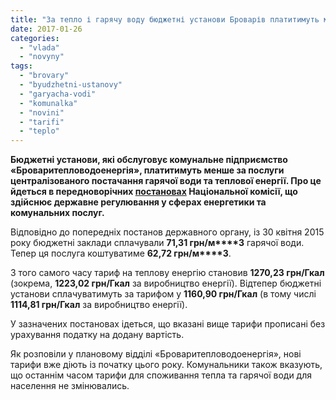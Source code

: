 ```yaml
---
title: "За тепло і гарячу воду бюджетні установи Броварів платитимуть менше"
date: 2017-01-26
categories: 
  - "vlada"
  - "novyny"
tags: 
  - "brovary"
  - "byudzhetni-ustanovy"
  - "garyacha-vodi"
  - "komunalka"
  - "novini"
  - "tarifi"
  - "teplo"
---
```


**Бюджетні установи, які обслуговує комунальне підприємство «Броваритепловодоенергія», платитимуть менше за послуги централізованого постачання гарячої води та теплової енергії. Про це йдеться в передноворічних [постановах](http://brovteplo.com.ua/node/241) Національної комісії, що здійснює державне регулювання у сферах енергетики та комунальних послуг.**

Відповідно до попередніх постанов державного органу, із 30 квітня 2015 року бюджетні заклади сплачували **71,31 грн/м****3** гарячої води. Тепер ця послуга коштуватиме **62,72 грн/м****3**.

З того самого часу тариф на теплову енергію становив **1270,23 грн/Гкал** (зокрема, **1223,02 грн/Гкал** за виробництво енергії). Відтепер бюджетні установи сплачуватимуть за тарифом у **1160,90 грн/Гкал** (в тому числі **1114,81 грн/Гкал** за виробництво енергії).

У зазначених постановах ідеться, що вказані вище тарифи прописані без урахування податку на додану вартість.

Як розповіли у плановому відділі «Броваритепловодоенергія», нові тарифи вже діють із початку цього року. Комунальники також вказують, що останнім часом тарифи для споживання тепла та гарячої води для населення не змінювались.
